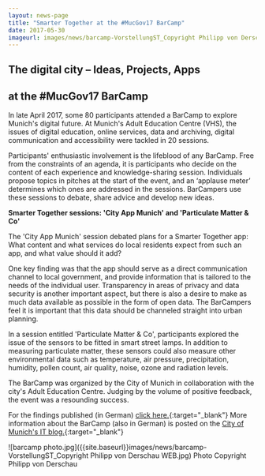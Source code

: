 ```yaml
---
layout: news-page
title: "Smarter Together at the #MucGov17 BarCamp"
date: 2017-05-30
imageurl: images/news/barcamp-VorstellungST_Copyright Philipp von Derschau WEB.jpg
---
```


<div class="multiline">
<h2><span class="ornament-news">The digital city – Ideas, Projects, Apps</span></h2>
<h2><span class="ornament-news">at the #MucGov17 BarCamp</span></h2>
</div>

In late April 2017, some 80 participants attended a BarCamp to explore Munich's digital future. At Munich's Adult Education Centre (VHS), the issues of digital education, online services, data and archiving, digital communication and accessibility were tackled in 20 sessions.

Participants' enthusiastic involvement is the lifeblood of any BarCamp. Free from the constraints of an agenda, it is participants who decide on the content of each experience and knowledge-sharing session. Individuals propose topics in pitches at the start of the event, and an ‘applause meter’ determines which ones are addressed in the sessions. BarCampers use these sessions to debate, share advice and develop new ideas.

**Smarter Together sessions: 'City App Munich' and 'Particulate Matter & Co'**

The 'City App Munich' session debated plans for a Smarter Together app: What content and what services do local residents expect from such an app, and what value should it add?

One key finding was that the app should serve as a direct communication channel to local government, and provide information that is tailored to the needs of the individual user. Transparency in areas of privacy and data security is another important aspect, but there is also a desire to make as much data available as possible in the form of open data. The BarCampers feel it is important that this data should be channeled straight into urban planning.

In a session entitled 'Particulate Matter & Co', participants explored the issue of the sensors to be fitted in smart street lamps. In addition to measuring particulate matter, these sensors could also measure other environmental data such as temperature, air pressure, precipitation, humidity, pollen count, air quality, noise, ozone and radiation levels.

The BarCamp was organized by the City of Munich in collaboration with the city's Adult Education Centre. Judging by the volume of positive feedback, the event was a resounding success.

For the findings published (in German) [click here.](https://zumpad.zum.de/p/mucgov17){:target="_blank"} More information about the BarCamp (also in German) is posted on the [City of Munich's IT blog.](www.it-muenchen-blog.de){:target="_blank"}

![barcamp photo.jpg]({{site.baseurl}}images/news/barcamp-VorstellungST_Copyright Philipp von Derschau WEB.jpg)
Photo Copyright Philipp von Derschau
